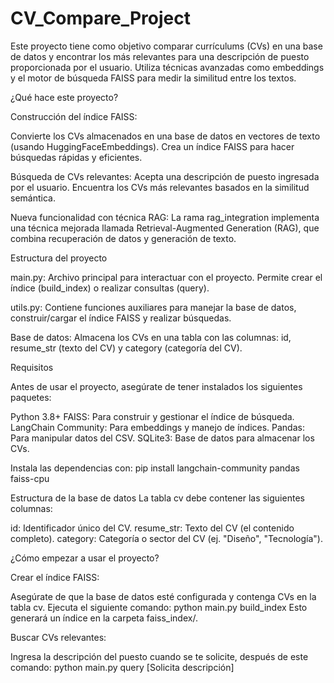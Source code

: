 # CV_Compare_Project

Este proyecto tiene como objetivo comparar currículums (CVs) en una base de datos y encontrar los más relevantes para una descripción de puesto proporcionada por el usuario. Utiliza técnicas avanzadas como embeddings y el motor de búsqueda FAISS para medir la similitud entre los textos.

¿Qué hace este proyecto?

Construcción del índice FAISS:

Convierte los CVs almacenados en una base de datos en vectores de texto (usando HuggingFaceEmbeddings).
Crea un índice FAISS para hacer búsquedas rápidas y eficientes.

Búsqueda de CVs relevantes:
Acepta una descripción de puesto ingresada por el usuario.
Encuentra los CVs más relevantes basados en la similitud semántica.

Nueva funcionalidad con técnica RAG:
La rama rag_integration implementa una técnica mejorada llamada Retrieval-Augmented Generation (RAG), que combina recuperación de datos y generación de texto.

Estructura del proyecto

main.py:
Archivo principal para interactuar con el proyecto.
Permite crear el índice (build_index) o realizar consultas (query).

utils.py:
Contiene funciones auxiliares para manejar la base de datos, construir/cargar el índice FAISS y realizar búsquedas.

Base de datos:
Almacena los CVs en una tabla con las columnas: id, resume_str (texto del CV) y category (categoría del CV).


Requisitos

Antes de usar el proyecto, asegúrate de tener instalados los siguientes paquetes:

Python 3.8+
FAISS: Para construir y gestionar el índice de búsqueda.
LangChain Community: Para embeddings y manejo de índices.
Pandas: Para manipular datos del CSV.
SQLite3: Base de datos para almacenar los CVs.

Instala las dependencias con:
pip install langchain-community pandas faiss-cpu


Estructura de la base de datos
La tabla cv debe contener las siguientes columnas:

id: Identificador único del CV.
resume_str: Texto del CV (el contenido completo).
category: Categoría o sector del CV (ej. "Diseño", "Tecnología").


¿Cómo empezar a usar el proyecto?

Crear el índice FAISS:

Asegúrate de que la base de datos esté configurada y contenga CVs en la tabla cv.
Ejecuta el siguiente comando:
python main.py build_index
Esto generará un índice en la carpeta faiss_index/.

Buscar CVs relevantes:

Ingresa la descripción del puesto cuando se te solicite, después de este comando:
python main.py query
[Solicita descripción]







